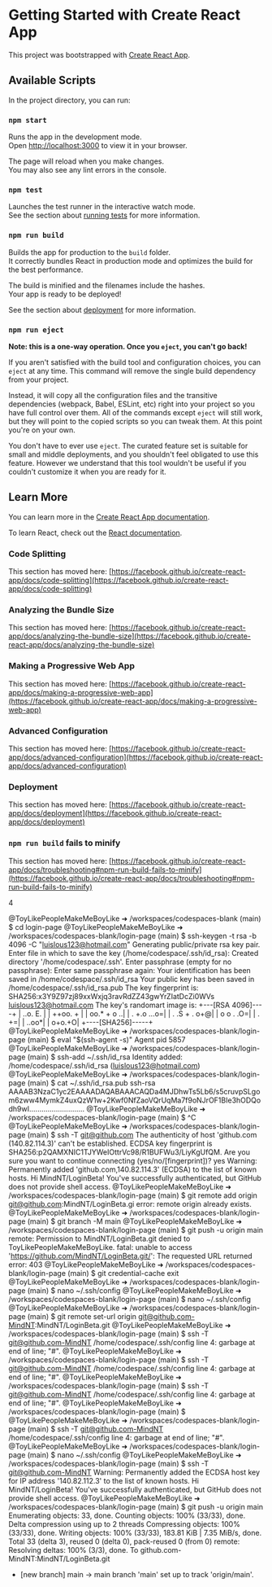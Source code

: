 # Getting Started with Create React App

This project was bootstrapped with [Create React App](https://github.com/facebook/create-react-app).

## Available Scripts

In the project directory, you can run:

### `npm start`

Runs the app in the development mode.\
Open [http://localhost:3000](http://localhost:3000) to view it in your browser.

The page will reload when you make changes.\
You may also see any lint errors in the console.

### `npm test`

Launches the test runner in the interactive watch mode.\
See the section about [running tests](https://facebook.github.io/create-react-app/docs/running-tests) for more information.

### `npm run build`

Builds the app for production to the `build` folder.\
It correctly bundles React in production mode and optimizes the build for the best performance.

The build is minified and the filenames include the hashes.\
Your app is ready to be deployed!

See the section about [deployment](https://facebook.github.io/create-react-app/docs/deployment) for more information.

### `npm run eject`

**Note: this is a one-way operation. Once you `eject`, you can't go back!**

If you aren't satisfied with the build tool and configuration choices, you can `eject` at any time. This command will remove the single build dependency from your project.

Instead, it will copy all the configuration files and the transitive dependencies (webpack, Babel, ESLint, etc) right into your project so you have full control over them. All of the commands except `eject` will still work, but they will point to the copied scripts so you can tweak them. At this point you're on your own.

You don't have to ever use `eject`. The curated feature set is suitable for small and middle deployments, and you shouldn't feel obligated to use this feature. However we understand that this tool wouldn't be useful if you couldn't customize it when you are ready for it.

## Learn More

You can learn more in the [Create React App documentation](https://facebook.github.io/create-react-app/docs/getting-started).

To learn React, check out the [React documentation](https://reactjs.org/).

### Code Splitting

This section has moved here: [https://facebook.github.io/create-react-app/docs/code-splitting](https://facebook.github.io/create-react-app/docs/code-splitting)

### Analyzing the Bundle Size

This section has moved here: [https://facebook.github.io/create-react-app/docs/analyzing-the-bundle-size](https://facebook.github.io/create-react-app/docs/analyzing-the-bundle-size)

### Making a Progressive Web App

This section has moved here: [https://facebook.github.io/create-react-app/docs/making-a-progressive-web-app](https://facebook.github.io/create-react-app/docs/making-a-progressive-web-app)

### Advanced Configuration

This section has moved here: [https://facebook.github.io/create-react-app/docs/advanced-configuration](https://facebook.github.io/create-react-app/docs/advanced-configuration)

### Deployment

This section has moved here: [https://facebook.github.io/create-react-app/docs/deployment](https://facebook.github.io/create-react-app/docs/deployment)

### `npm run build` fails to minify

This section has moved here: [https://facebook.github.io/create-react-app/docs/troubleshooting#npm-run-build-fails-to-minify](https://facebook.github.io/create-react-app/docs/troubleshooting#npm-run-build-fails-to-minify)


4

@ToyLikePeopleMakeMeBoyLike ➜ /workspaces/codespaces-blank (main) $ cd login-page
@ToyLikePeopleMakeMeBoyLike ➜ /workspaces/codespaces-blank/login-page (main) $ ssh-keygen -t rsa -b 4096 -C "luislous123@hotmail.com"
Generating public/private rsa key pair.
Enter file in which to save the key (/home/codespace/.ssh/id_rsa): 
Created directory '/home/codespace/.ssh'.
Enter passphrase (empty for no passphrase): 
Enter same passphrase again: 
Your identification has been saved in /home/codespace/.ssh/id_rsa
Your public key has been saved in /home/codespace/.ssh/id_rsa.pub
The key fingerprint is:
SHA256:x3Y9Z97zj89xxWxjq3ravRdZZ43gwYrZIatDcZi0WVs luislous123@hotmail.com
The key's randomart image is:
+---[RSA 4096]----+
|     ..o. E.     |
|      ++oo. +    |
|      oo.* + o ..|
|      . +.o ...o=|
|     . .S + . o+@|
|      o  o .  .O=|
|       .       +=|
|            ..oo*|
|           o+o.+O|
+----[SHA256]-----+
@ToyLikePeopleMakeMeBoyLike ➜ /workspaces/codespaces-blank/login-page (main) $ eval "$(ssh-agent -s)"
Agent pid 5857
@ToyLikePeopleMakeMeBoyLike ➜ /workspaces/codespaces-blank/login-page (main) $ ssh-add ~/.ssh/id_rsa
Identity added: /home/codespace/.ssh/id_rsa (luislous123@hotmail.com)
@ToyLikePeopleMakeMeBoyLike ➜ /workspaces/codespaces-blank/login-page (main) $ cat ~/.ssh/id_rsa.pub
ssh-rsa AAAAB3NzaC1yc2EAAAADAQABAAACAQDa4MJDhwTs5Lb6/s5cruvpSLgom6zww4MymkZ4uxQzW1w+2Kwf0NfZaoVQrUqMa7f9oNJrOF1BIe3hODQodh9wI...........................
@ToyLikePeopleMakeMeBoyLike ➜ /workspaces/codespaces-blank/login-page (main) $ ^C
@ToyLikePeopleMakeMeBoyLike ➜ /workspaces/codespaces-blank/login-page (main) $ ssh -T git@github.com
The authenticity of host 'github.com (140.82.114.3)' can't be established.
ECDSA key fingerprint is SHA256:p2QAMXNIC1TJYWeIOttrVc98/R1BUFWu3/LiyKgUfQM.
Are you sure you want to continue connecting (yes/no/[fingerprint])? yes
Warning: Permanently added 'github.com,140.82.114.3' (ECDSA) to the list of known hosts.
Hi MindNT/LoginBeta! You've successfully authenticated, but GitHub does not provide shell access.
@ToyLikePeopleMakeMeBoyLike ➜ /workspaces/codespaces-blank/login-page (main) $ git remote add origin git@github.com:MindNT/LoginBeta.gi
error: remote origin already exists.
@ToyLikePeopleMakeMeBoyLike ➜ /workspaces/codespaces-blank/login-page (main) $ git branch -M main
@ToyLikePeopleMakeMeBoyLike ➜ /workspaces/codespaces-blank/login-page (main) $ git push -u origin main
remote: Permission to MindNT/LoginBeta.git denied to ToyLikePeopleMakeMeBoyLike.
fatal: unable to access 'https://github.com/MindNT/LoginBeta.git/': The requested URL returned error: 403
@ToyLikePeopleMakeMeBoyLike ➜ /workspaces/codespaces-blank/login-page (main) $ git credential-cache exit
@ToyLikePeopleMakeMeBoyLike ➜ /workspaces/codespaces-blank/login-page (main) $ nano ~/.ssh/config
@ToyLikePeopleMakeMeBoyLike ➜ /workspaces/codespaces-blank/login-page (main) $ nano ~/.ssh/config
@ToyLikePeopleMakeMeBoyLike ➜ /workspaces/codespaces-blank/login-page (main) $ git remote set-url origin git@github.com-MindNT:MindNT/LoginBeta.git
@ToyLikePeopleMakeMeBoyLike ➜ /workspaces/codespaces-blank/login-page (main) $ ssh -T git@github.com-MindNT
/home/codespace/.ssh/config line 4: garbage at end of line; "#".
@ToyLikePeopleMakeMeBoyLike ➜ /workspaces/codespaces-blank/login-page (main) $ ssh -T git@github.com-MindNT
/home/codespace/.ssh/config line 4: garbage at end of line; "#".
@ToyLikePeopleMakeMeBoyLike ➜ /workspaces/codespaces-blank/login-page (main) $ ssh -T git@github.com-MindNT
/home/codespace/.ssh/config line 4: garbage at end of line; "#".
@ToyLikePeopleMakeMeBoyLike ➜ /workspaces/codespaces-blank/login-page (main) $ 
@ToyLikePeopleMakeMeBoyLike ➜ /workspaces/codespaces-blank/login-page (main) $ ssh -T git@github.com-MindNT
/home/codespace/.ssh/config line 4: garbage at end of line; "#".
@ToyLikePeopleMakeMeBoyLike ➜ /workspaces/codespaces-blank/login-page (main) $ nano ~/.ssh/config
@ToyLikePeopleMakeMeBoyLike ➜ /workspaces/codespaces-blank/login-page (main) $ ssh -T git@github.com-MindNT
Warning: Permanently added the ECDSA host key for IP address '140.82.112.3' to the list of known hosts.
Hi MindNT/LoginBeta! You've successfully authenticated, but GitHub does not provide shell access.
@ToyLikePeopleMakeMeBoyLike ➜ /workspaces/codespaces-blank/login-page (main) $ git push -u origin main
Enumerating objects: 33, done.
Counting objects: 100% (33/33), done.
Delta compression using up to 2 threads
Compressing objects: 100% (33/33), done.
Writing objects: 100% (33/33), 183.81 KiB | 7.35 MiB/s, done.
Total 33 (delta 3), reused 0 (delta 0), pack-reused 0 (from 0)
remote: Resolving deltas: 100% (3/3), done.
To github.com-MindNT:MindNT/LoginBeta.git
 * [new branch]      main -> main
branch 'main' set up to track 'origin/main'.